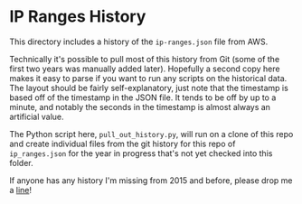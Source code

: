 # IP Ranges History

This directory includes a history of the `ip-ranges.json` file from AWS.

Technically it's possible to pull most of this history from Git (some of the first two years was manually added later).  Hopefully a second copy here makes it easy to parse if you want to run any scripts on the historical data.  The layout should be fairly self-explanatory, just note that the timestamp is based off of the timestamp in the JSON file.  It tends to be off by up to a minute, and notably the seconds in the timestamp is almost always an artificial value.

The Python script here, `pull_out_history.py`, will run on a clone of this repo and create individual files from the git history for this repo of `ip_ranges.json` for the year in progress that's not yet checked into this folder.

If anyone has any history I'm missing from 2015 and before, please drop me a [line](mailto:scott.seligman@gmail.com)!
